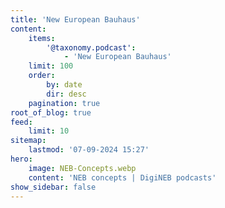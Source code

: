 ```yaml
---
title: 'New European Bauhaus'
content:
    items:
        '@taxonomy.podcast':
            - 'New European Bauhaus'
    limit: 100
    order:
        by: date
        dir: desc
    pagination: true
root_of_blog: true
feed:
    limit: 10
sitemap:
    lastmod: '07-09-2024 15:27'
hero:
    image: NEB-Concepts.webp
    content: 'NEB concepts | DigiNEB podcasts'
show_sidebar: false
---
```


